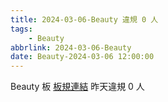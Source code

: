 ```yaml
---
title: 2024-03-06-Beauty 違規 0 人
tags:
    - Beauty
abbrlink: 2024-03-06-Beauty
date: Beauty-2024-03-06 12:00:00
---
```

Beauty 板 [板規連結](https://www.ptt.cc/bbs/Beauty/M.1630069980.A.84B.html)
昨天違規 0 人
